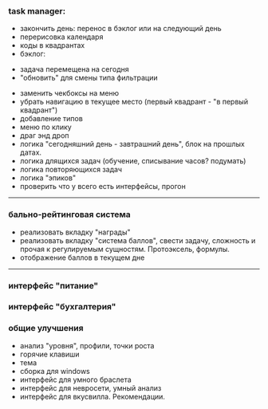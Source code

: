 ### task manager:
* закончить день: перенос в бэклог или на следующий день
* перерисовка календаря
* коды в квадрантах
* бэклог: 
- задача перемещена на сегодня
- "обновить" для смены типа фильтрации
* заменить чекбоксы на меню
* убрать навигацию в текущее место (первый квадрант - "в первый квадрант")
* добавление типов
* меню по клику
* драг энд дроп
* логика "сегодняшний день - завтрашний день", блок на прошлых датах. 
* логика длящихся задач (обучение, списывание часов? подумать)
* логика повторяющихся задач
* логика "эпиков"
* проверить что у всего есть интерфейсы, прогон
---
### бально-рейтинговая система
* реализовать вкладку "награды"
* реализовать вкладку "система баллов", свести задачу, сложность и прочая к регулируемым сущностям. Протоэксель, формулы. 
* отображение баллов в текущем дне
---
### интерфейс "питание"
### интерфейс "бухгалтерия"
### общие улучшения
* анализ "уровня", профили, точки роста
* горячие клавиши
* тема
* сборка для windows
* интерфейс для умного браслета
* интерфейс для невросети, умный анализ
* интерфейс для вкусвилла. Рекомендации. 